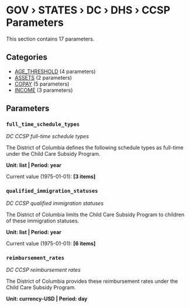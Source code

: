 # GOV › STATES › DC › DHS › CCSP Parameters

This section contains 17 parameters.

## Categories

- [AGE_THRESHOLD](age_threshold/index.md) (4 parameters)
- [ASSETS](assets/index.md) (2 parameters)
- [COPAY](copay/index.md) (5 parameters)
- [INCOME](income/index.md) (3 parameters)

## Parameters

### `full_time_schedule_types`
*DC CCSP full-time schedule types*

The District of Columbia defines the following schedule types as full-time under the Child Care Subsidy Program.

**Unit: list | Period: year**

Current value (1975-01-01): **[3 items]**


### `qualified_immigration_statuses`
*DC CCSP qualified immigration statuses*

The District of Columbia limits the Child Care Subsidy Program to children of these immigration statuses.

**Unit: list | Period: year**

Current value (1975-01-01): **[6 items]**


### `reimbursement_rates`
*DC CCSP reimbursement rates*

The District of Columbia provides these reimbursement rates under the Child Care Subsidy Program.

**Unit: currency-USD | Period: day**

